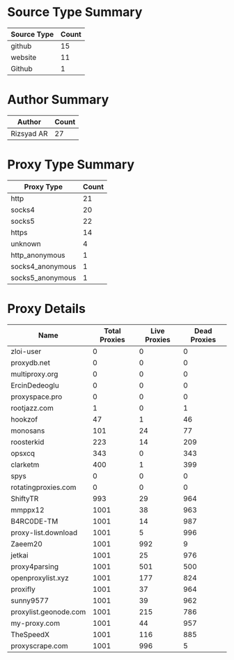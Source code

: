 # Source Type Summary

| Source Type | Count |
|-------------|-------|
| github | 15 |
| website | 11 |
| Github | 1 |


# Author Summary

| Author | Count |
|--------|-------|
| Rizsyad AR | 27 |


# Proxy Type Summary

| Proxy Type | Count |
|------------|-------|
| http | 21 |
| socks4 | 20 |
| socks5 | 22 |
| https | 14 |
| unknown | 4 |
| http_anonymous | 1 |
| socks4_anonymous | 1 |
| socks5_anonymous | 1 |


# Proxy Details

| Name | Total Proxies | Live Proxies | Dead Proxies |
|------|---------------|--------------|---------------|
| zloi-user | 0 | 0 | 0 |
| proxydb.net | 0 | 0 | 0 |
| multiproxy.org | 0 | 0 | 0 |
| ErcinDedeoglu | 0 | 0 | 0 |
| proxyspace.pro | 0 | 0 | 0 |
| rootjazz.com | 1 | 0 | 1 |
| hookzof | 47 | 1 | 46 |
| monosans | 101 | 24 | 77 |
| roosterkid | 223 | 14 | 209 |
| opsxcq | 343 | 0 | 343 |
| clarketm | 400 | 1 | 399 |
| spys | 0 | 0 | 0 |
| rotatingproxies.com | 0 | 0 | 0 |
| ShiftyTR | 993 | 29 | 964 |
| mmppx12 | 1001 | 38 | 963 |
| B4RC0DE-TM | 1001 | 14 | 987 |
| proxy-list.download | 1001 | 5 | 996 |
| Zaeem20 | 1001 | 992 | 9 |
| jetkai | 1001 | 25 | 976 |
| proxy4parsing | 1001 | 501 | 500 |
| openproxylist.xyz | 1001 | 177 | 824 |
| proxifly | 1001 | 37 | 964 |
| sunny9577 | 1001 | 39 | 962 |
| proxylist.geonode.com | 1001 | 215 | 786 |
| my-proxy.com | 1001 | 44 | 957 |
| TheSpeedX | 1001 | 116 | 885 |
| proxyscrape.com | 1001 | 996 | 5 |
